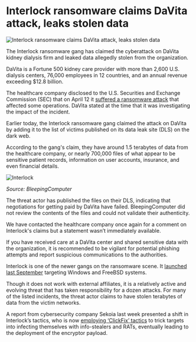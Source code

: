 # Interlock ransomware claims DaVita attack, leaks stolen data

![Interlock ransomware claims DaVita attack, leaks stolen data](https://www.bleepstatic.com/content/hl-images/2024/11/03/interlock-header.jpg)

The Interlock ransomware gang has claimed the cyberattack on DaVita kidney dialysis firm and leaked data allegedly stolen from the organization.

DaVita is a Fortune 500 kidney care provider with more than 2,600 U.S. dialysis centers, 76,000 employees in 12 countries, and an annual revenue exceeding $12.8 billion.

The healthcare company disclosed to the U.S. Securities and Exchange Commission (SEC) that on April 12 it [suffered a ransomware attack](https://www.bleepingcomputer.com/news/security/kidney-dialysis-firm-davita-hit-by-weekend-ransomware-attack/) that affected some operations. DaVita stated at the time that it was investigating the impact of the incident.

Earlier today, the Interlock ransomware gang claimed the attack on DaVita by adding it to the list of victims published on its data leak site (DLS) on the dark web.

According to the gang's claim, they have around 1.5 terabytes of data from the healthcare company, or nearly 700,000 files of what appear to be sensitive patient records, information on user accounts, insurance, and even financial details.

![Interlock](https://www.bleepstatic.com/images/news/u/1220909/2025/April/interlock.jpg)

_Source: BleepingComputer_

The threat actor has published the files on their DLS, indicating that negotiations for getting paid by DaVita have failed. BleepingComputer did not review the contents of the files and could not validate their authenticity.

We have contacted the healthcare company once again for a comment on Interlock's claims but a statement wasn’t immediately available.

If you have received care at a DaVita center and shared sensitive data with the organization, it is recommended to be vigilant for potential phishing attempts and report suspicious communications to the authorities.

Interlock is one of the newer gangs on the ransomware scene. It [launched last September](https://www.bleepingcomputer.com/news/security/meet-interlock-the-new-ransomware-targeting-freebsd-servers/) targeting Windows and FreeBSD systems.

Though it does not work with external affiliates, it is a relatively active and evolving threat that has taken responsibility for a dozen attacks. For many of the listed incidents, the threat actor claims to have stolen terabytes of data from the victim networks.

A report from cybersecurity company Sekoia last week presented a shift in Interlock’s tactics, who is now [employing ‘ClickFix’ tactics](https://www.bleepingcomputer.com/news/security/interlock-ransomware-gang-pushes-fake-it-tools-in-clickfix-attacks/) to trick targets into infecting themselves with info-stealers and RATs, eventually leading to the deployment of the encryptor payload.